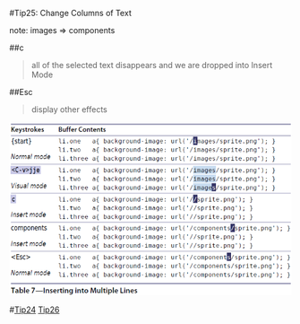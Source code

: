#Tip25: Change Columns of Text  
  
note: images => components  
  
##c  
>all of the selected text disappears and we are dropped into Insert Mode  
  
##Esc  
>display other effects  
  
![tip25](images/tip25.png)  
  
#[Tip24](tip24.md) [Tip26](tip26.md)
